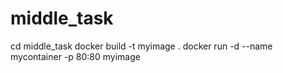 # middle_task
cd middle_task
docker build -t myimage .
docker run -d --name mycontainer -p 80:80 myimage
